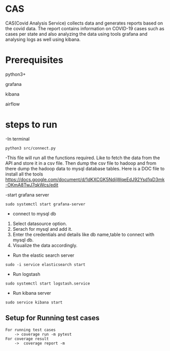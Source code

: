 # CAS
CAS(Covid Analysis Service) collects data and generates reports based on the covid data. The report contains information on COVID-19 cases such as cases per state and also analyzing the data using tools grafana and analysing logs as well using kibana.

# Prerequisites

python3+

grafana

kibana

airflow

# steps to run

-In terminal
```
python3 src/connect.py
```
-This file will run all the functions required. Like to fetch the data from the API and store it in a csv file. Then dump the csv file to hadoop and from there dump the hadoop data to mysql database tables.
Here is a DOC file to install all the tools 
https://docs.google.com/document/d/1dKXCGK5NdijWqeEdJ92Ysd1qD3mk-OKmA8TwJ7qkWcs/edit

-start grafana server
```
sudo systemctl start grafana-server
```
- connect to mysql db
1. Select datasource option.
2. Serach for mysql and add it.
3. Enter the credentials and details like db name,table to connect with mysql db.
4. Visualize the data accordingly.

- Run the elastic search server 
```
sudo -i service elasticsearch start
```

- Run logstash 
```
sudo systemctl start logstash.service
```
- Run kibana server
```
sudo service kibana start
```
Setup for Running test cases
---
```
For running test cases
    -> coverage run -m pytest
For coverage result
    ->  coverage report -m 


